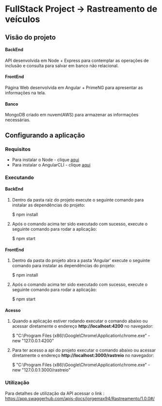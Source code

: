 #  FullStack Project -> Rastreamento de veículos

## Visão do projeto
#### BackEnd
API desenvolvida em Node + Express para contemplar as operações de inclusão e consulta para salvar em banco não relacional.

#### FrontEnd
Página Web desenvolvida em Angular + PrimeNG para apresentar as informações na tela.

#### Banco
MongoDB criado em nuvem(AWS) para armazenar as informações necessárias.

## Configurando a aplicação

### Requisitos

* Para instalar o Node - clique [aqui](https://nodejs.org/en/download/)
* Para instalar o AngularCLI - clique [aqui](https://angular.io/cli)

### Executando

#### BackEnd
1) Dentro da pasta raiz do projeto execute o seguinte comando para instalar as dependências do projeto:

    $ npm install

2) Após o comando acima ter sido executado com sucesso, execute o seguinte comando para rodar a aplicação:

    $ npm start

#### FrontEnd
1) Dentro da pasta do projeto abra a pasta 'Angular' execute o seguinte comando para instalar as dependências do projeto:

    $ npm install

2) Após o comando acima ter sido executado com sucesso, execute o seguinte comando para rodar a aplicação:

    $ npm start

#### Acesso
1) Quando a aplicação estiver rodando executar o comando abaixo ou acessar diretamente o endereço **http://localhost:4200** no navegador:

    $ "C:\Program Files (x86)\Google\Chrome\Application\chrome.exe" -new "127.0.0.1:4200"
    
2) Para ter acesso a api do projeto executar o comando abaixo ou acessar diretamente o endereço **http://localhost:3000/rastreio** no navegador:

     $ "C:\Program Files (x86)\Google\Chrome\Application\chrome.exe" -new "127.0.0.1:3000/rastreio"
     
 ### Utilização
 
 Para detalhes de utilização da API acessar o link : https://app.swaggerhub.com/apis-docs/jorgemax94/Rastreamento/1.0.0#/

